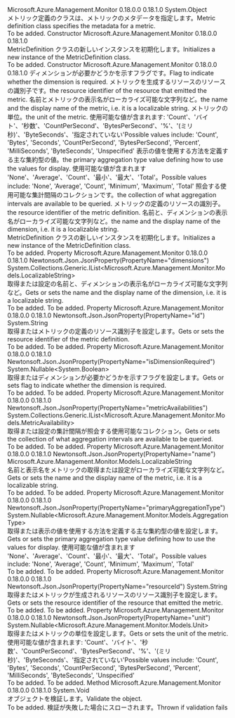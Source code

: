 <Type Name="MetricDefinition" FullName="Microsoft.Azure.Management.Monitor.Models.MetricDefinition">
  <TypeSignature Language="C#" Value="public class MetricDefinition" />
  <TypeSignature Language="ILAsm" Value=".class public auto ansi beforefieldinit MetricDefinition extends System.Object" />
  <TypeSignature Language="DocId" Value="T:Microsoft.Azure.Management.Monitor.Models.MetricDefinition" />
  <TypeSignature Language="VB.NET" Value="Public Class MetricDefinition" />
  <TypeSignature Language="F#" Value="type MetricDefinition = class" />
  <AssemblyInfo>
    <AssemblyName>Microsoft.Azure.Management.Monitor</AssemblyName>
    <AssemblyVersion>0.18.0.0</AssemblyVersion>
    <AssemblyVersion>0.18.1.0</AssemblyVersion>
  </AssemblyInfo>
  <Base>
    <BaseTypeName>System.Object</BaseTypeName>
  </Base>
  <Interfaces />
  <Docs>
    <summary>
            <span data-ttu-id="c88a3-101">メトリック定義のクラスは、メトリックのメタデータを指定します。</span><span class="sxs-lookup"><span data-stu-id="c88a3-101">Metric definition class specifies the metadata for a metric.</span></span>
            </summary>
    <remarks>To be added.</remarks>
  </Docs>
  <Members>
    <Member MemberName=".ctor">
      <MemberSignature Language="C#" Value="public MetricDefinition ();" />
      <MemberSignature Language="ILAsm" Value=".method public hidebysig specialname rtspecialname instance void .ctor() cil managed" />
      <MemberSignature Language="DocId" Value="M:Microsoft.Azure.Management.Monitor.Models.MetricDefinition.#ctor" />
      <MemberSignature Language="VB.NET" Value="Public Sub New ()" />
      <MemberType>Constructor</MemberType>
      <AssemblyInfo>
        <AssemblyName>Microsoft.Azure.Management.Monitor</AssemblyName>
        <AssemblyVersion>0.18.0.0</AssemblyVersion>
        <AssemblyVersion>0.18.1.0</AssemblyVersion>
      </AssemblyInfo>
      <Parameters />
      <Docs>
        <summary>
            <span data-ttu-id="c88a3-102">MetricDefinition クラスの新しいインスタンスを初期化します。</span><span class="sxs-lookup"><span data-stu-id="c88a3-102">Initializes a new instance of the MetricDefinition class.</span></span>
            </summary>
        <remarks>To be added.</remarks>
      </Docs>
    </Member>
    <Member MemberName=".ctor">
      <MemberSignature Language="C#" Value="public MetricDefinition (Nullable&lt;bool&gt; isDimensionRequired = null, string resourceId = null, Microsoft.Azure.Management.Monitor.Models.LocalizableString name = null, Nullable&lt;Microsoft.Azure.Management.Monitor.Models.Unit&gt; unit = null, Nullable&lt;Microsoft.Azure.Management.Monitor.Models.AggregationType&gt; primaryAggregationType = null, System.Collections.Generic.IList&lt;Microsoft.Azure.Management.Monitor.Models.MetricAvailability&gt; metricAvailabilities = null, string id = null, System.Collections.Generic.IList&lt;Microsoft.Azure.Management.Monitor.Models.LocalizableString&gt; dimensions = null);" />
      <MemberSignature Language="ILAsm" Value=".method public hidebysig specialname rtspecialname instance void .ctor(valuetype System.Nullable`1&lt;bool&gt; isDimensionRequired, string resourceId, class Microsoft.Azure.Management.Monitor.Models.LocalizableString name, valuetype System.Nullable`1&lt;valuetype Microsoft.Azure.Management.Monitor.Models.Unit&gt; unit, valuetype System.Nullable`1&lt;valuetype Microsoft.Azure.Management.Monitor.Models.AggregationType&gt; primaryAggregationType, class System.Collections.Generic.IList`1&lt;class Microsoft.Azure.Management.Monitor.Models.MetricAvailability&gt; metricAvailabilities, string id, class System.Collections.Generic.IList`1&lt;class Microsoft.Azure.Management.Monitor.Models.LocalizableString&gt; dimensions) cil managed" />
      <MemberSignature Language="DocId" Value="M:Microsoft.Azure.Management.Monitor.Models.MetricDefinition.#ctor(System.Nullable{System.Boolean},System.String,Microsoft.Azure.Management.Monitor.Models.LocalizableString,System.Nullable{Microsoft.Azure.Management.Monitor.Models.Unit},System.Nullable{Microsoft.Azure.Management.Monitor.Models.AggregationType},System.Collections.Generic.IList{Microsoft.Azure.Management.Monitor.Models.MetricAvailability},System.String,System.Collections.Generic.IList{Microsoft.Azure.Management.Monitor.Models.LocalizableString})" />
      <MemberSignature Language="VB.NET" Value="Public Sub New (Optional isDimensionRequired As Nullable(Of Boolean) = null, Optional resourceId As String = null, Optional name As LocalizableString = null, Optional unit As Nullable(Of Unit) = null, Optional primaryAggregationType As Nullable(Of AggregationType) = null, Optional metricAvailabilities As IList(Of MetricAvailability) = null, Optional id As String = null, Optional dimensions As IList(Of LocalizableString) = null)" />
      <MemberSignature Language="F#" Value="new Microsoft.Azure.Management.Monitor.Models.MetricDefinition : Nullable&lt;bool&gt; * string * Microsoft.Azure.Management.Monitor.Models.LocalizableString * Nullable&lt;Microsoft.Azure.Management.Monitor.Models.Unit&gt; * Nullable&lt;Microsoft.Azure.Management.Monitor.Models.AggregationType&gt; * System.Collections.Generic.IList&lt;Microsoft.Azure.Management.Monitor.Models.MetricAvailability&gt; * string * System.Collections.Generic.IList&lt;Microsoft.Azure.Management.Monitor.Models.LocalizableString&gt; -&gt; Microsoft.Azure.Management.Monitor.Models.MetricDefinition" Usage="new Microsoft.Azure.Management.Monitor.Models.MetricDefinition (isDimensionRequired, resourceId, name, unit, primaryAggregationType, metricAvailabilities, id, dimensions)" />
      <MemberType>Constructor</MemberType>
      <AssemblyInfo>
        <AssemblyName>Microsoft.Azure.Management.Monitor</AssemblyName>
        <AssemblyVersion>0.18.0.0</AssemblyVersion>
        <AssemblyVersion>0.18.1.0</AssemblyVersion>
      </AssemblyInfo>
      <Parameters>
        <Parameter Name="isDimensionRequired" Type="System.Nullable&lt;System.Boolean&gt;" />
        <Parameter Name="resourceId" Type="System.String" />
        <Parameter Name="name" Type="Microsoft.Azure.Management.Monitor.Models.LocalizableString" />
        <Parameter Name="unit" Type="System.Nullable&lt;Microsoft.Azure.Management.Monitor.Models.Unit&gt;" />
        <Parameter Name="primaryAggregationType" Type="System.Nullable&lt;Microsoft.Azure.Management.Monitor.Models.AggregationType&gt;" />
        <Parameter Name="metricAvailabilities" Type="System.Collections.Generic.IList&lt;Microsoft.Azure.Management.Monitor.Models.MetricAvailability&gt;" />
        <Parameter Name="id" Type="System.String" />
        <Parameter Name="dimensions" Type="System.Collections.Generic.IList&lt;Microsoft.Azure.Management.Monitor.Models.LocalizableString&gt;" />
      </Parameters>
      <Docs>
        <param name="isDimensionRequired"><span data-ttu-id="c88a3-103">ディメンションが必要かどうかを示すフラグです。</span><span class="sxs-lookup"><span data-stu-id="c88a3-103">Flag to indicate whether the dimension is required.</span></span></param>
        <param name="resourceId"><span data-ttu-id="c88a3-104">メトリックを生成するリソースのリソースの識別子です。</span><span class="sxs-lookup"><span data-stu-id="c88a3-104">the resource identifier of the resource that emitted the metric.</span></span></param>
        <param name="name"><span data-ttu-id="c88a3-105">名前とメトリックの表示名がローカライズ可能な文字列など。</span><span class="sxs-lookup"><span data-stu-id="c88a3-105">the name and the display name of the metric, i.e. it is a localizable string.</span></span></param>
        <param name="unit"><span data-ttu-id="c88a3-106">メトリックの単位。</span><span class="sxs-lookup"><span data-stu-id="c88a3-106">the unit of the metric.</span></span> <span data-ttu-id="c88a3-107">使用可能な値が含まれます: 'Count'、'バイト'、'秒数'、'CountPerSecond'、'BytesPerSecond'、'%'、'(ミリ秒)'、'ByteSeconds'、'指定されていない'</span><span class="sxs-lookup"><span data-stu-id="c88a3-107">Possible values include: 'Count', 'Bytes', 'Seconds', 'CountPerSecond', 'BytesPerSecond', 'Percent', 'MilliSeconds', 'ByteSeconds', 'Unspecified'</span></span></param>
        <param name="primaryAggregationType"><span data-ttu-id="c88a3-108">表示の値を使用する方法を定義する主な集約型の値。</span><span class="sxs-lookup"><span data-stu-id="c88a3-108">the primary aggregation type value defining how to use the values for display.</span></span> <span data-ttu-id="c88a3-109">使用可能な値が含まれます 'None'、'Average'、'Count'、'最小'、'最大'、'Total'。</span><span class="sxs-lookup"><span data-stu-id="c88a3-109">Possible values include: 'None', 'Average', 'Count', 'Minimum', 'Maximum', 'Total'</span></span></param>
        <param name="metricAvailabilities"><span data-ttu-id="c88a3-110">照会する使用可能な集計間隔のコレクションです。</span><span class="sxs-lookup"><span data-stu-id="c88a3-110">the collection of what aggregation intervals are available to be queried.</span></span></param>
        <param name="id"><span data-ttu-id="c88a3-111">メトリックの定義のリソースの識別子。</span><span class="sxs-lookup"><span data-stu-id="c88a3-111">the resource identifier of the metric definition.</span></span></param>
        <param name="dimensions"><span data-ttu-id="c88a3-112">名前と、ディメンションの表示名がローカライズ可能な文字列など。</span><span class="sxs-lookup"><span data-stu-id="c88a3-112">the name and the display name of the dimension, i.e. it is a localizable string.</span></span></param>
        <summary>
            <span data-ttu-id="c88a3-113">MetricDefinition クラスの新しいインスタンスを初期化します。</span><span class="sxs-lookup"><span data-stu-id="c88a3-113">Initializes a new instance of the MetricDefinition class.</span></span>
            </summary>
        <remarks>To be added.</remarks>
      </Docs>
    </Member>
    <Member MemberName="Dimensions">
      <MemberSignature Language="C#" Value="public System.Collections.Generic.IList&lt;Microsoft.Azure.Management.Monitor.Models.LocalizableString&gt; Dimensions { get; set; }" />
      <MemberSignature Language="ILAsm" Value=".property instance class System.Collections.Generic.IList`1&lt;class Microsoft.Azure.Management.Monitor.Models.LocalizableString&gt; Dimensions" />
      <MemberSignature Language="DocId" Value="P:Microsoft.Azure.Management.Monitor.Models.MetricDefinition.Dimensions" />
      <MemberSignature Language="VB.NET" Value="Public Property Dimensions As IList(Of LocalizableString)" />
      <MemberSignature Language="F#" Value="member this.Dimensions : System.Collections.Generic.IList&lt;Microsoft.Azure.Management.Monitor.Models.LocalizableString&gt; with get, set" Usage="Microsoft.Azure.Management.Monitor.Models.MetricDefinition.Dimensions" />
      <MemberType>Property</MemberType>
      <AssemblyInfo>
        <AssemblyName>Microsoft.Azure.Management.Monitor</AssemblyName>
        <AssemblyVersion>0.18.0.0</AssemblyVersion>
        <AssemblyVersion>0.18.1.0</AssemblyVersion>
      </AssemblyInfo>
      <Attributes>
        <Attribute>
          <AttributeName>Newtonsoft.Json.JsonProperty(PropertyName="dimensions")</AttributeName>
        </Attribute>
      </Attributes>
      <ReturnValue>
        <ReturnType>System.Collections.Generic.IList&lt;Microsoft.Azure.Management.Monitor.Models.LocalizableString&gt;</ReturnType>
      </ReturnValue>
      <Docs>
        <summary>
            <span data-ttu-id="c88a3-114">取得または設定の名前と、ディメンションの表示名がローカライズ可能な文字列など。</span><span class="sxs-lookup"><span data-stu-id="c88a3-114">Gets or sets the name and the display name of the dimension, i.e. it is a localizable string.</span></span>
            </summary>
        <value>To be added.</value>
        <remarks>To be added.</remarks>
      </Docs>
    </Member>
    <Member MemberName="Id">
      <MemberSignature Language="C#" Value="public string Id { get; set; }" />
      <MemberSignature Language="ILAsm" Value=".property instance string Id" />
      <MemberSignature Language="DocId" Value="P:Microsoft.Azure.Management.Monitor.Models.MetricDefinition.Id" />
      <MemberSignature Language="VB.NET" Value="Public Property Id As String" />
      <MemberSignature Language="F#" Value="member this.Id : string with get, set" Usage="Microsoft.Azure.Management.Monitor.Models.MetricDefinition.Id" />
      <MemberType>Property</MemberType>
      <AssemblyInfo>
        <AssemblyName>Microsoft.Azure.Management.Monitor</AssemblyName>
        <AssemblyVersion>0.18.0.0</AssemblyVersion>
        <AssemblyVersion>0.18.1.0</AssemblyVersion>
      </AssemblyInfo>
      <Attributes>
        <Attribute>
          <AttributeName>Newtonsoft.Json.JsonProperty(PropertyName="id")</AttributeName>
        </Attribute>
      </Attributes>
      <ReturnValue>
        <ReturnType>System.String</ReturnType>
      </ReturnValue>
      <Docs>
        <summary>
            <span data-ttu-id="c88a3-115">取得またはメトリックの定義のリソース識別子を設定します。</span><span class="sxs-lookup"><span data-stu-id="c88a3-115">Gets or sets the resource identifier of the metric definition.</span></span>
            </summary>
        <value>To be added.</value>
        <remarks>To be added.</remarks>
      </Docs>
    </Member>
    <Member MemberName="IsDimensionRequired">
      <MemberSignature Language="C#" Value="public Nullable&lt;bool&gt; IsDimensionRequired { get; set; }" />
      <MemberSignature Language="ILAsm" Value=".property instance valuetype System.Nullable`1&lt;bool&gt; IsDimensionRequired" />
      <MemberSignature Language="DocId" Value="P:Microsoft.Azure.Management.Monitor.Models.MetricDefinition.IsDimensionRequired" />
      <MemberSignature Language="VB.NET" Value="Public Property IsDimensionRequired As Nullable(Of Boolean)" />
      <MemberSignature Language="F#" Value="member this.IsDimensionRequired : Nullable&lt;bool&gt; with get, set" Usage="Microsoft.Azure.Management.Monitor.Models.MetricDefinition.IsDimensionRequired" />
      <MemberType>Property</MemberType>
      <AssemblyInfo>
        <AssemblyName>Microsoft.Azure.Management.Monitor</AssemblyName>
        <AssemblyVersion>0.18.0.0</AssemblyVersion>
        <AssemblyVersion>0.18.1.0</AssemblyVersion>
      </AssemblyInfo>
      <Attributes>
        <Attribute>
          <AttributeName>Newtonsoft.Json.JsonProperty(PropertyName="isDimensionRequired")</AttributeName>
        </Attribute>
      </Attributes>
      <ReturnValue>
        <ReturnType>System.Nullable&lt;System.Boolean&gt;</ReturnType>
      </ReturnValue>
      <Docs>
        <summary>
            <span data-ttu-id="c88a3-116">取得またはディメンションが必要かどうかを示すフラグを設定します。</span><span class="sxs-lookup"><span data-stu-id="c88a3-116">Gets or sets flag to indicate whether the dimension is required.</span></span>
            </summary>
        <value>To be added.</value>
        <remarks>To be added.</remarks>
      </Docs>
    </Member>
    <Member MemberName="MetricAvailabilities">
      <MemberSignature Language="C#" Value="public System.Collections.Generic.IList&lt;Microsoft.Azure.Management.Monitor.Models.MetricAvailability&gt; MetricAvailabilities { get; set; }" />
      <MemberSignature Language="ILAsm" Value=".property instance class System.Collections.Generic.IList`1&lt;class Microsoft.Azure.Management.Monitor.Models.MetricAvailability&gt; MetricAvailabilities" />
      <MemberSignature Language="DocId" Value="P:Microsoft.Azure.Management.Monitor.Models.MetricDefinition.MetricAvailabilities" />
      <MemberSignature Language="VB.NET" Value="Public Property MetricAvailabilities As IList(Of MetricAvailability)" />
      <MemberSignature Language="F#" Value="member this.MetricAvailabilities : System.Collections.Generic.IList&lt;Microsoft.Azure.Management.Monitor.Models.MetricAvailability&gt; with get, set" Usage="Microsoft.Azure.Management.Monitor.Models.MetricDefinition.MetricAvailabilities" />
      <MemberType>Property</MemberType>
      <AssemblyInfo>
        <AssemblyName>Microsoft.Azure.Management.Monitor</AssemblyName>
        <AssemblyVersion>0.18.0.0</AssemblyVersion>
        <AssemblyVersion>0.18.1.0</AssemblyVersion>
      </AssemblyInfo>
      <Attributes>
        <Attribute>
          <AttributeName>Newtonsoft.Json.JsonProperty(PropertyName="metricAvailabilities")</AttributeName>
        </Attribute>
      </Attributes>
      <ReturnValue>
        <ReturnType>System.Collections.Generic.IList&lt;Microsoft.Azure.Management.Monitor.Models.MetricAvailability&gt;</ReturnType>
      </ReturnValue>
      <Docs>
        <summary>
            <span data-ttu-id="c88a3-117">取得または設定の集計間隔が照会する使用可能なコレクション。</span><span class="sxs-lookup"><span data-stu-id="c88a3-117">Gets or sets the collection of what aggregation intervals are available to be queried.</span></span>
            </summary>
        <value>To be added.</value>
        <remarks>To be added.</remarks>
      </Docs>
    </Member>
    <Member MemberName="Name">
      <MemberSignature Language="C#" Value="public Microsoft.Azure.Management.Monitor.Models.LocalizableString Name { get; set; }" />
      <MemberSignature Language="ILAsm" Value=".property instance class Microsoft.Azure.Management.Monitor.Models.LocalizableString Name" />
      <MemberSignature Language="DocId" Value="P:Microsoft.Azure.Management.Monitor.Models.MetricDefinition.Name" />
      <MemberSignature Language="VB.NET" Value="Public Property Name As LocalizableString" />
      <MemberSignature Language="F#" Value="member this.Name : Microsoft.Azure.Management.Monitor.Models.LocalizableString with get, set" Usage="Microsoft.Azure.Management.Monitor.Models.MetricDefinition.Name" />
      <MemberType>Property</MemberType>
      <AssemblyInfo>
        <AssemblyName>Microsoft.Azure.Management.Monitor</AssemblyName>
        <AssemblyVersion>0.18.0.0</AssemblyVersion>
        <AssemblyVersion>0.18.1.0</AssemblyVersion>
      </AssemblyInfo>
      <Attributes>
        <Attribute>
          <AttributeName>Newtonsoft.Json.JsonProperty(PropertyName="name")</AttributeName>
        </Attribute>
      </Attributes>
      <ReturnValue>
        <ReturnType>Microsoft.Azure.Management.Monitor.Models.LocalizableString</ReturnType>
      </ReturnValue>
      <Docs>
        <summary>
            <span data-ttu-id="c88a3-118">名前と表示名をメトリックの取得または設定がローカライズ可能な文字列など。</span><span class="sxs-lookup"><span data-stu-id="c88a3-118">Gets or sets the name and the display name of the metric, i.e. it is a localizable string.</span></span>
            </summary>
        <value>To be added.</value>
        <remarks>To be added.</remarks>
      </Docs>
    </Member>
    <Member MemberName="PrimaryAggregationType">
      <MemberSignature Language="C#" Value="public Nullable&lt;Microsoft.Azure.Management.Monitor.Models.AggregationType&gt; PrimaryAggregationType { get; set; }" />
      <MemberSignature Language="ILAsm" Value=".property instance valuetype System.Nullable`1&lt;valuetype Microsoft.Azure.Management.Monitor.Models.AggregationType&gt; PrimaryAggregationType" />
      <MemberSignature Language="DocId" Value="P:Microsoft.Azure.Management.Monitor.Models.MetricDefinition.PrimaryAggregationType" />
      <MemberSignature Language="VB.NET" Value="Public Property PrimaryAggregationType As Nullable(Of AggregationType)" />
      <MemberSignature Language="F#" Value="member this.PrimaryAggregationType : Nullable&lt;Microsoft.Azure.Management.Monitor.Models.AggregationType&gt; with get, set" Usage="Microsoft.Azure.Management.Monitor.Models.MetricDefinition.PrimaryAggregationType" />
      <MemberType>Property</MemberType>
      <AssemblyInfo>
        <AssemblyName>Microsoft.Azure.Management.Monitor</AssemblyName>
        <AssemblyVersion>0.18.0.0</AssemblyVersion>
        <AssemblyVersion>0.18.1.0</AssemblyVersion>
      </AssemblyInfo>
      <Attributes>
        <Attribute>
          <AttributeName>Newtonsoft.Json.JsonProperty(PropertyName="primaryAggregationType")</AttributeName>
        </Attribute>
      </Attributes>
      <ReturnValue>
        <ReturnType>System.Nullable&lt;Microsoft.Azure.Management.Monitor.Models.AggregationType&gt;</ReturnType>
      </ReturnValue>
      <Docs>
        <summary>
            <span data-ttu-id="c88a3-119">取得または表示の値を使用する方法を定義する主な集約型の値を設定します。</span><span class="sxs-lookup"><span data-stu-id="c88a3-119">Gets or sets the primary aggregation type value defining how to use the values for display.</span></span> <span data-ttu-id="c88a3-120">使用可能な値が含まれます 'None'、'Average'、'Count'、'最小'、'最大'、'Total'。</span><span class="sxs-lookup"><span data-stu-id="c88a3-120">Possible values include: 'None', 'Average', 'Count', 'Minimum', 'Maximum', 'Total'</span></span>
            </summary>
        <value>To be added.</value>
        <remarks>To be added.</remarks>
      </Docs>
    </Member>
    <Member MemberName="ResourceId">
      <MemberSignature Language="C#" Value="public string ResourceId { get; set; }" />
      <MemberSignature Language="ILAsm" Value=".property instance string ResourceId" />
      <MemberSignature Language="DocId" Value="P:Microsoft.Azure.Management.Monitor.Models.MetricDefinition.ResourceId" />
      <MemberSignature Language="VB.NET" Value="Public Property ResourceId As String" />
      <MemberSignature Language="F#" Value="member this.ResourceId : string with get, set" Usage="Microsoft.Azure.Management.Monitor.Models.MetricDefinition.ResourceId" />
      <MemberType>Property</MemberType>
      <AssemblyInfo>
        <AssemblyName>Microsoft.Azure.Management.Monitor</AssemblyName>
        <AssemblyVersion>0.18.0.0</AssemblyVersion>
        <AssemblyVersion>0.18.1.0</AssemblyVersion>
      </AssemblyInfo>
      <Attributes>
        <Attribute>
          <AttributeName>Newtonsoft.Json.JsonProperty(PropertyName="resourceId")</AttributeName>
        </Attribute>
      </Attributes>
      <ReturnValue>
        <ReturnType>System.String</ReturnType>
      </ReturnValue>
      <Docs>
        <summary>
            <span data-ttu-id="c88a3-121">取得またはメトリックが生成されるリソースのリソース識別子を設定します。</span><span class="sxs-lookup"><span data-stu-id="c88a3-121">Gets or sets the resource identifier of the resource that emitted the metric.</span></span>
            </summary>
        <value>To be added.</value>
        <remarks>To be added.</remarks>
      </Docs>
    </Member>
    <Member MemberName="Unit">
      <MemberSignature Language="C#" Value="public Nullable&lt;Microsoft.Azure.Management.Monitor.Models.Unit&gt; Unit { get; set; }" />
      <MemberSignature Language="ILAsm" Value=".property instance valuetype System.Nullable`1&lt;valuetype Microsoft.Azure.Management.Monitor.Models.Unit&gt; Unit" />
      <MemberSignature Language="DocId" Value="P:Microsoft.Azure.Management.Monitor.Models.MetricDefinition.Unit" />
      <MemberSignature Language="VB.NET" Value="Public Property Unit As Nullable(Of Unit)" />
      <MemberSignature Language="F#" Value="member this.Unit : Nullable&lt;Microsoft.Azure.Management.Monitor.Models.Unit&gt; with get, set" Usage="Microsoft.Azure.Management.Monitor.Models.MetricDefinition.Unit" />
      <MemberType>Property</MemberType>
      <AssemblyInfo>
        <AssemblyName>Microsoft.Azure.Management.Monitor</AssemblyName>
        <AssemblyVersion>0.18.0.0</AssemblyVersion>
        <AssemblyVersion>0.18.1.0</AssemblyVersion>
      </AssemblyInfo>
      <Attributes>
        <Attribute>
          <AttributeName>Newtonsoft.Json.JsonProperty(PropertyName="unit")</AttributeName>
        </Attribute>
      </Attributes>
      <ReturnValue>
        <ReturnType>System.Nullable&lt;Microsoft.Azure.Management.Monitor.Models.Unit&gt;</ReturnType>
      </ReturnValue>
      <Docs>
        <summary>
            <span data-ttu-id="c88a3-122">取得またはメトリックの単位を設定します。</span><span class="sxs-lookup"><span data-stu-id="c88a3-122">Gets or sets the unit of the metric.</span></span> <span data-ttu-id="c88a3-123">使用可能な値が含まれます: 'Count'、'バイト'、'秒数'、'CountPerSecond'、'BytesPerSecond'、'%'、'(ミリ秒)'、'ByteSeconds'、'指定されていない'</span><span class="sxs-lookup"><span data-stu-id="c88a3-123">Possible values include: 'Count', 'Bytes', 'Seconds', 'CountPerSecond', 'BytesPerSecond', 'Percent', 'MilliSeconds', 'ByteSeconds', 'Unspecified'</span></span>
            </summary>
        <value>To be added.</value>
        <remarks>To be added.</remarks>
      </Docs>
    </Member>
    <Member MemberName="Validate">
      <MemberSignature Language="C#" Value="public virtual void Validate ();" />
      <MemberSignature Language="ILAsm" Value=".method public hidebysig newslot virtual instance void Validate() cil managed" />
      <MemberSignature Language="DocId" Value="M:Microsoft.Azure.Management.Monitor.Models.MetricDefinition.Validate" />
      <MemberSignature Language="VB.NET" Value="Public Overridable Sub Validate ()" />
      <MemberSignature Language="F#" Value="abstract member Validate : unit -&gt; unit&#xA;override this.Validate : unit -&gt; unit" Usage="metricDefinition.Validate " />
      <MemberType>Method</MemberType>
      <AssemblyInfo>
        <AssemblyName>Microsoft.Azure.Management.Monitor</AssemblyName>
        <AssemblyVersion>0.18.0.0</AssemblyVersion>
        <AssemblyVersion>0.18.1.0</AssemblyVersion>
      </AssemblyInfo>
      <ReturnValue>
        <ReturnType>System.Void</ReturnType>
      </ReturnValue>
      <Parameters />
      <Docs>
        <summary>
            <span data-ttu-id="c88a3-124">オブジェクトを検証します。</span><span class="sxs-lookup"><span data-stu-id="c88a3-124">Validate the object.</span></span>
            </summary>
        <remarks>To be added.</remarks>
        <exception cref="T:Microsoft.Rest.ValidationException">
            <span data-ttu-id="c88a3-125">検証が失敗した場合にスローされます。</span><span class="sxs-lookup"><span data-stu-id="c88a3-125">Thrown if validation fails</span></span>
            </exception>
      </Docs>
    </Member>
  </Members>
</Type>